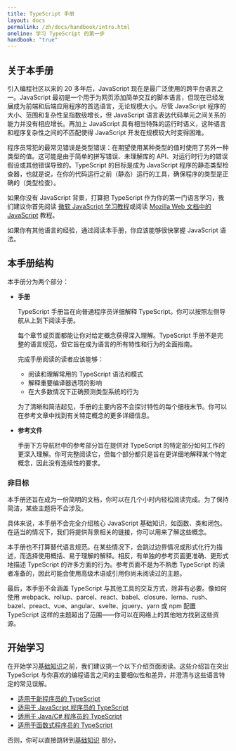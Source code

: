 ```yaml
---
title: TypeScript 手册
layout: docs
permalink: /zh/docs/handbook/intro.html
oneline: 学习 TypeScript 的第一步
handbook: "true"
---
```


## 关于本手册

引入编程社区以来的 20 多年后，JavaScript 现在是最广泛使用的跨平台语言之一。JavaScript 最初是一个用于为网页添加简单交互的脚本语言，但现在已经发展成为前端和后端应用程序的首选语言，无论规模大小。尽管 JavaScript 程序的大小、范围和复杂性呈指数级增长，但 JavaScript 语言表达代码单元之间关系的能力并没有相应增长。再加上 JavaScript 具有相当特殊的运行时语义，这种语言和程序复杂性之间的不匹配使得 JavaScript 开发在规模较大时变得困难。

程序员常犯的最常见错误是类型错误：在期望使用某种类型的值时使用了另外一种类型的值。这可能是由于简单的拼写错误、未理解库的 API、对运行时行为的错误假设或其他错误导致的。TypeScript 的目标是成为 JavaScript 程序的静态类型检查器，也就是说，在你的代码运行之前（静态）运行的工具，确保程序的类型是正确的（类型检查）。

如果你没有 JavaScript 背景，打算把 TypeScript 作为你的第一门语言学习，我们建议你首先阅读 [微软 JavaScript 学习教程](https://developer.microsoft.com/javascript/)或阅读 [Mozilla Web 文档中的 JavaScript](https://developer.mozilla.org/docs/Web/JavaScript/Guide) 教程。

如果你有其他语言的经验，通过阅读本手册，你应该能够很快掌握 JavaScript 语法。

## 本手册结构

本手册分为两个部分：

- **手册**

  TypeScript 手册旨在向普通程序员详细解释 TypeScript。你可以按照左侧导航从上到下阅读手册。

  每个章节或页面都能让你对给定概念获得深入理解。TypeScript 手册不是完整的语言规范，但它旨在成为语言的所有特性和行为的全面指南。

  完成手册阅读的读者应该能够：

  - 阅读和理解常用的 TypeScript 语法和模式
  - 解释重要编译器选项的影响
  - 在大多数情况下正确预测类型系统的行为

  为了清晰和简洁起见，手册的主要内容不会探讨特性的每个细枝末节。你可以在参考文章中找到有关特定概念的更多详细信息。

- **参考文件**

  手册下方导航栏中的参考部分旨在提供对 TypeScript 的特定部分如何工作的更深入理解。你可完整阅读它，但每个部分都只是旨在更详细地解释某个特定概念，因此没有连续性的要求。

### 非目标

本手册还旨在成为一份简明的文档，你可以在几个小时内轻松阅读完成。为了保持简洁，某些主题将不会涉及。

具体来说，本手册不会完全介绍核心 JavaScript 基础知识，如函数、类和闭包。在适当的情况下，我们将提供背景相关的链接，你可以用来了解这些概念。

本手册也不打算替代语言规范。在某些情况下，会跳过边界情况或形式化行为描述，而选择使用概括、易于理解的解释。相反，有单独的参考页面更准确、更形式地描述 TypeScript 的许多方面的行为。参考页面不是为不熟悉 TypeScript 的读者准备的，因此可能会使用高级术语或引用你尚未阅读过的主题。

最后，本手册不会涵盖 TypeScript 与其他工具的交互方式，除非有必要。像如何使用 webpack、rollup、parcel、react、babel、closure、lerna、rush、bazel、preact、vue、angular、svelte、jquery、yarn 或 npm 配置 TypeScript 这样的主题超出了范围——你可以在网络上的其他地方找到这些资源。

## 开始学习

在开始学习[基础知识](/docs/handbook/2/basic-types.html)之前，我们建议挑一个以下介绍页面阅读。这些介绍旨在突出 TypeScript 与你喜欢的编程语言之间的主要相似性和差异，并澄清与这些语言特定的常见误解。

- [适用于新程序员的 TypeScript](/docs/handbook/typescript-from-scratch.html)
- [适用于 JavaScript 程序员的 TypeScript](/docs/handbook/typescript-in-5-minutes.html)
- [适用于 Java/C# 程序员的 TypeScript](/docs/handbook/typescript-in-5-minutes-oop.html)
- [适用于函数式程序员的 TypeScript](/docs/handbook/typescript-in-5-minutes-func.html)

否则，你可以直接跳转到[基础知识](/docs/handbook/2/basic-types.html) 部分。
